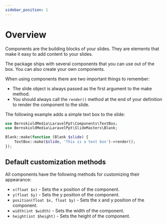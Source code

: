 ```yaml
---
sidebar_position: 1
---
```


# Overview

Components are the building blocks of your slides. They are elements that make it easy to add content to your slides.

The package ships with several components that you can use out of the box. You can also create your own components.

When using components there are two important things to remember:

- The slide object is always passed as the first argument to the make method.
- You should always call the `render()` method at the end of your definition to render the component to the slide.

The following example adds a simple text box to the slide:

```php
use BernskioldMedia\LaravelPpt\Components\TextBox;
use BernskioldMedia\LaravelPpt\SlideMasters\Blank;

Blank::make(function (Blank $slide) {
    TextBox::make($slide, 'This is a text box')->render();
});
```

## Default customization methods

All components have the following methods for customizing their appearance:

- `x(float $x)` - Sets the x position of the component.
- `y(float $y)` - Sets the y position of the component.
- `position(float $x, float $y)` - Sets the x and y position of the component.
- `width(int $width)` - Sets the width of the component.
- `height(int $height)` - Sets the height of the component.
